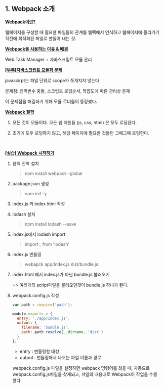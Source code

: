 ## 1. Webpack 소개

**<u>Webpack이란?</u>**

웹페이지를 구성할 때 필요한 파일들의 관계를 웹팩에서 인식하고 웹페이지에 올라가기 직전에 최적화된 파일로 만들어 내는 것. 



**<u>Webpack을 사용하는 이유 & 배경</u>**

Web Task Manager + 자바스크립트 모듈 관리



<u>**[부록]자바스크립트 모듈화 문제**</u>

javascirpt는 파일 단위로 scope가 쪼개지지 않는다 

문제점: 전역변수 충돌, 스크립트 로딩순서, 복잡도에 따른 관리상 문제 

이 문제점을 해결하기 위해 모듈 로더들이 등장했다.  



**<u>Webpack 철학</u>**

1. 모든 것이 모듈이다. 모든 웹 자원들 (js, css, html) 은 모두 로딩된다.  

2. 초기에 모두 로딩하지 않고, 해당 페이지에 필요한 것들만 그때그때 로딩한다. 

   ​

**<u>[실습] Webpack 시작하기</u>** 

1. 웹팩 전역 설치

   > npm install webpack -global

2. package.json 생성

   > npm init -y

3. index.js 와 index.html 작성

4. lodash 설치

   > npm install lodash --save

5. index.js에서 lodash import 

   > import _ from 'lodash'

6. index.js 번들링

   > webapck app/index.js dist/bundle.js

7. index.html 에서 index.js가 아닌 bundle.js 불러오기 

     => 여러개의 script파일을 불러오던것이 bundle.js 하나가 된다. 

8. webpack.config.js 작성

   ```javascript
   var path = require('path');

   module.exports = {
     entry: './app/index.js',
     output: {
       filename: 'bundle.js',
       path: path.resolve(__dirname, 'dist')
     }
   };
   ```

   + entry : 번들링할 대상
   + output : 번들링해서 나오는 파일 이름과 경로

   webpack.config.js 파일을 설정하면 webpack 명령어를 쳤을 때, 자동으로 webpack.config.js파일을 찾게되고, 파일의 내용대로 Webpack이 작업을 수행한다. 

   ​

